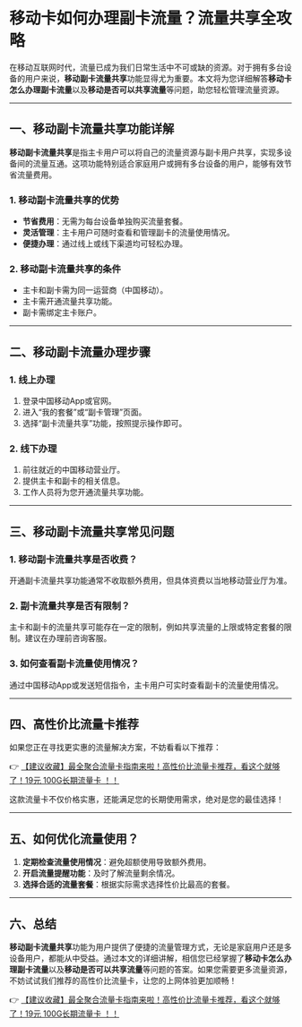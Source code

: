 # 移动卡如何办理副卡流量？流量共享全攻略

在移动互联网时代，流量已成为我们日常生活中不可或缺的资源。对于拥有多台设备的用户来说，**移动副卡流量共享**功能显得尤为重要。本文将为您详细解答**移动卡怎么办理副卡流量**以及**移动是否可以共享流量**等问题，助您轻松管理流量资源。

---

## 一、移动副卡流量共享功能详解

**移动副卡流量共享**是指主卡用户可以将自己的流量资源与副卡用户共享，实现多设备间的流量互通。这项功能特别适合家庭用户或拥有多台设备的用户，能够有效节省流量费用。

### 1. 移动副卡流量共享的优势
- **节省费用**：无需为每台设备单独购买流量套餐。
- **灵活管理**：主卡用户可随时查看和管理副卡的流量使用情况。
- **便捷办理**：通过线上或线下渠道均可轻松办理。

### 2. 移动副卡流量共享的条件
- 主卡和副卡需为同一运营商（中国移动）。
- 主卡需开通流量共享功能。
- 副卡需绑定主卡账户。

---

## 二、移动副卡流量办理步骤

### 1. 线上办理
1. 登录中国移动App或官网。
2. 进入“我的套餐”或“副卡管理”页面。
3. 选择“副卡流量共享”功能，按照提示操作即可。

### 2. 线下办理
1. 前往就近的中国移动营业厅。
2. 提供主卡和副卡的相关信息。
3. 工作人员将为您开通流量共享功能。

---

## 三、移动副卡流量共享常见问题

### 1. 移动副卡流量共享是否收费？
开通副卡流量共享功能通常不收取额外费用，但具体资费以当地移动营业厅为准。

### 2. 副卡流量共享是否有限制？
主卡和副卡的流量共享可能存在一定的限制，例如共享流量的上限或特定套餐的限制。建议在办理前咨询客服。

### 3. 如何查看副卡流量使用情况？
通过中国移动App或发送短信指令，主卡用户可实时查看副卡的流量使用情况。

---

## 四、高性价比流量卡推荐

如果您正在寻找更实惠的流量解决方案，不妨看看以下推荐：

👉 [【建议收藏】最全聚合流量卡指南来啦！高性价比流量卡推荐，看这个就够了！19元 100G长期流量卡 ！！](https://bit.ly/Liuliangka)

这款流量卡不仅价格实惠，还能满足您的长期使用需求，绝对是您的最佳选择！

---

## 五、如何优化流量使用？

1. **定期检查流量使用情况**：避免超额使用导致额外费用。
2. **开启流量提醒功能**：及时了解流量剩余情况。
3. **选择合适的流量套餐**：根据实际需求选择性价比最高的套餐。

---

## 六、总结

**移动副卡流量共享**功能为用户提供了便捷的流量管理方式，无论是家庭用户还是多设备用户，都能从中受益。通过本文的详细讲解，相信您已经掌握了**移动卡怎么办理副卡流量**以及**移动是否可以共享流量**等问题的答案。如果您需要更多流量资源，不妨试试我们推荐的高性价比流量卡，让您的上网体验更加顺畅！

👉 [【建议收藏】最全聚合流量卡指南来啦！高性价比流量卡推荐，看这个就够了！19元 100G长期流量卡 ！！](https://bit.ly/Liuliangka)